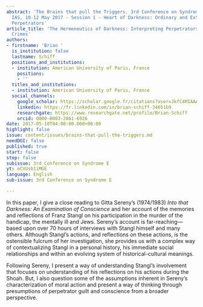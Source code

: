 ```yaml
---
abstract: 'The Brains that pull the Triggers. 3rd Conference on Syndrome E, Paris
  IAS, 10-12 May 2017 - Session 1 - Heart of Darkness: Ordinary and Extraordinary
  Perpetrators'
article_title: 'The Hermeneutics of Darkness: Interpreting Perpetrators  on their
  Crimes'
authors:
- firstname: 'Brian '
  is_institution: false
  lastname: Schiff
  positions_and_institutions:
  - institution: American University of Paris, France
    positions:
    - ''
  titles_and_institutions:
  - institution: American University of Paris, France
  social_channels:
    google_scholar: https://scholar.google.fr/citations?user=JkfC4MIAAAAJ&hl=fr
    linkedin: https://fr.linkedin.com/in/brian-schiff-34651b9
    researchgate: https://www.researchgate.net/profile/Brian-Schiff
    orcid: 0000-0003-2861-6926
date: 2017-05-10T04:00:00.000+00:00
highlight: false
issue: content/issues/brains-that-pull-the-triggers.md
needDOI: false
published: true
start: false
stop: false
subissue: 3rd Conference on Syndrome E
yt: eCVUsb1iMGE
language: English
sub-issue: 3rd Conference on Syndrome E

---
```

In this paper, I give a close reading to Gitta Sereny’s (1974/1983) _Into that Darkness: An Examination of Conscience_ and her account of the memories and reflections of Franz Stangl on his participation in the murder of the handicap, the mentally ill and Jews. Sereny’s account is far-reaching—based upon over 70 hours of interviews with Stangl himself and many others. Although Stangl’s actions, and reflections on these actions, is the ostensible fulcrum of her investigation, she provides us with a complex way of contextualizing Stangl in a personal history, his immediate social relationships and within an evolving system of historical-cultural meanings. 

Following Sereny, I present a way of understanding Stangl’s involvement that focuses on understanding of his reflections on his actions during the Shoah. But, I also question some of the assumptions inherent in Sereny’s characterization of moral action and present a way of thinking through presumptions of perpetrator guilt and conscience from a broader perspective.

<Youtube yt="eCVUsb1iMGE" caption="The Hermeneutics of Darkness: Interpreting Perpetrators  on their Crimes" start="false" stop="false"></Youtube>